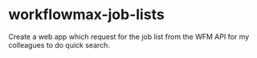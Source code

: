 # workflowmax-job-lists
Create a web app which request for the job list from the WFM API for my colleagues to do quick search.
